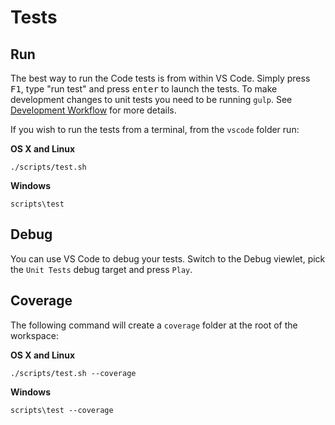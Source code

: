 # Tests

## Run

The best way to run the Code tests is from within VS Code. Simply press <kbd>F1</kbd>, type "run test" and press <kbd>enter</kbd> to launch the tests. To make development changes to unit tests you need to be running `gulp`. See [Development Workflow](https://github.com/Microsoft/vscode/wiki/How-to-Contribute#incremental-build) for more details.

If you wish to run the tests from a terminal, from the `vscode` folder run:

**OS X and Linux**

	./scripts/test.sh

**Windows**

	scripts\test

## Debug

You can use VS Code to debug your tests. Switch to the Debug viewlet, pick the `Unit Tests` debug target and press `Play`.

## Coverage

The following command will create a `coverage` folder at the root of the workspace:

**OS X and Linux**

	./scripts/test.sh --coverage

**Windows**

	scripts\test --coverage
